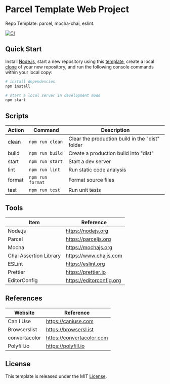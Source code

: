 # Parcel Template Web Project

Repo Template: parcel, mocha-chai, eslint.

[![CI][ci-badge]][ci-url]

## Quick Start

Install [Node.js](https://nodejs.org/en/download/), start a new repository using this [template](https://docs.github.com/en/repositories/creating-and-managing-repositories/creating-a-repository-from-a-template), create a local [clone](https://docs.github.com/en/repositories/creating-and-managing-repositories/cloning-a-repository) of your new repository, and run the following console commands within your local copy:

```bash
# install dependencies
npm install

# start a local server in development mode
npm start
```

## Scripts

| Action | Command          | Description                                     |
| ------ | ---------------- | ----------------------------------------------- |
| clean  | `npm run clean`  | Clear the production build in the "dist" folder |
| build  | `npm run build`  | Create a production build into "dist"           |
| start  | `npm run start`  | Start a dev server                              |
| lint   | `npm run lint`   | Run static code analysis                        |
| format | `npm run format` | Format source files                             |
| test   | `npm run test`   | Run unit tests                                  |

## Tools

| Item                   | Reference                |
| ---------------------- | ------------------------ |
| Node.js                | https://nodejs.org       |
| Parcel                 | https://parceljs.org     |
| Mocha                  | https://mochajs.org      |
| Chai Assertion Library | https://www.chaijs.com   |
| ESLint                 | https://eslint.org       |
| Prettier               | https://prettier.io      |
| EditorConfig           | https://editorconfig.org |

## References

| Website       | Reference                 |
| ------------- | ------------------------- |
| Can I Use     | https://caniuse.com       |
| Browserslist  | https://browsersl.ist     |
| convertacolor | https://convertacolor.com |
| Polyfill.io   | https://polyfill.io       |

## License

This template is released under the MIT [License](LICENSE).

[ci-badge]: https://github.com/epreston/template-web-parcel/actions/workflows/ci.yml/badge.svg
[ci-url]: https://github.com/epreston/template-web-parcel/actions

